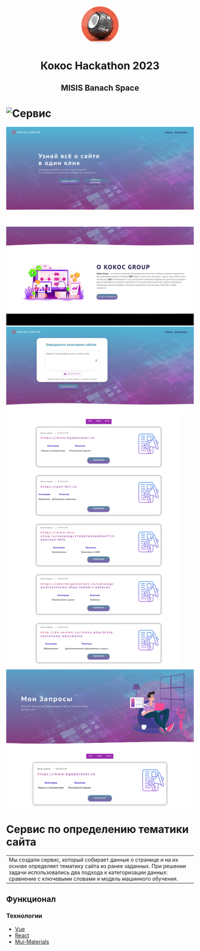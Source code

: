 <br />
<div align="center">
    <img src="src/assets/kokos_round.png" alt="Logo" width="100" height="100">
  <h1 align="center">Кокос Hackathon 2023</h1>
  <h2 align="center">
    MISIS Banach Space
  </h2>
</div>

# ![Сервис]('src/assets/screenshots/1.jpg')
<img src='src/assets/screenshots/1.jpg'>
<img src='src/assets/screenshots/2.jpg'>
<img src='src/assets/screenshots/3.jpg'>
<img src='src/assets/screenshots/4.jpg'>
<img src='src/assets/screenshots/5.jpg'>

# Сервис по определению тематики сайта
<table>
<tr>
<td>
  Мы создали сервис, который собирает данные о странице и на их основе определяет тематику сайта из ранее заданных. При решении задачи использовались два подхода к категоризации данных: сравнение с ключевыми словами и модель машинного обучения. 
</td>
</tr>
</table>

## Функционал



### Технологии

* <a href='https://ru.vuejs.org'>Vue
* <a href='https://react.dev'>React
* <a href='https://mui.com'>Mui-Materials

